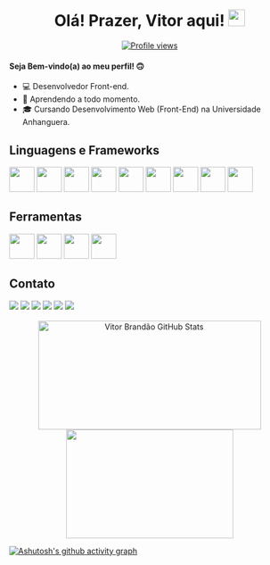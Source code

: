 <h1 align="center">Olá! Prazer, Vitor aqui! <a href="#"><img src="https://raw.githubusercontent.com/kaueMarques/kaueMarques/master/hi.gif" height="30px"></a></h1>
<div align="center"> <a href="#"><img src="https://komarev.com/ghpvc/?username=vitorhfbrandao&style=plastic&abbreviated=true&color=c4834a" alt="Profile views"/></div></a>
<h4>Seja Bem-vindo(a) ao meu perfil! 🙃</h4>

- 💻 Desenvolvedor Front-end.
- 🔭 Aprendendo a todo momento.
- 🎓 Cursando Desenvolvimento Web (Front-End) na Universidade Anhanguera.

## Linguagens e Frameworks
<div style="display: inline-block">
<a href="#"><img height="45" src="https://cdn.jsdelivr.net/gh/devicons/devicon/icons/html5/html5-plain-wordmark.svg"/></a>
<a href="#"><img height="45" src="https://cdn.jsdelivr.net/gh/devicons/devicon/icons/css3/css3-plain-wordmark.svg"/></a>
<a href="#"><img height="45" src="https://cdn.jsdelivr.net/gh/devicons/devicon/icons/javascript/javascript-original.svg"/></a>
<a href="#"><img height="45" src="https://cdn.jsdelivr.net/gh/devicons/devicon/icons/wordpress/wordpress-original.svg"/></a>
<a href="#"><img height="45" src="https://cdn.jsdelivr.net/gh/devicons/devicon/icons/jquery/jquery-plain-wordmark.svg"/></a>
<a href="#"><img height="45" src="https://cdn.jsdelivr.net/gh/devicons/devicon/icons/bootstrap/bootstrap-plain.svg"/></a>
<a href="#"><img height="45" src="https://cdn.jsdelivr.net/gh/devicons/devicon/icons/typescript/typescript-original.svg"/></a>
<a href="#"><img height="45" src="https://cdn.jsdelivr.net/gh/devicons/devicon/icons/react/react-original.svg"/></a>
<a href="#"><img height="45" src="https://cdn.jsdelivr.net/gh/devicons/devicon/icons/npm/npm-original-wordmark.svg"/></a>
</div></br>

## Ferramentas
<div style="display: inline-block">
<a href="#"><img height="45" src="https://cdn.jsdelivr.net/gh/devicons/devicon/icons/git/git-plain.svg"/></a>
<a href="#"><img height="45" src="https://cdn.jsdelivr.net/gh/devicons/devicon/icons/figma/figma-original.svg"/></a>
<a href="#"><img height="45" src="https://cdn.jsdelivr.net/gh/devicons/devicon/icons/xd/xd-line.svg"/></a>
<a href="#"><img height="45" src="https://cdn.jsdelivr.net/gh/devicons/devicon/icons/visualstudio/visualstudio-plain.svg"/></a>
</div></br>

## Contato
<div> 
<a href="https://www.facebook.com/vitorhfbrandao" target="_blank" rel="noopener noreferrer"><img src="https://img.shields.io/badge/-Facebook-%234267B2?style=for-the-badge&logo=facebook&logoColor=white" target="_blank" rel="noopener noreferrer"></a>
  <a href="https://www.instagram.com/brandao_vtrhg" target="_blank" rel="noopener noreferrer"><img src="https://img.shields.io/badge/-Instagram-%23E4405F?style=for-the-badge&logo=instagram&logoColor=white" target="_blank" rel="noopener noreferrer"></a>
  <a href="https://steamcommunity.com/id/oadoficial" target="_blank" rel="noopener noreferrer"><img src="https://img.shields.io/badge/-Steam-%23000000?style=for-the-badge&logo=steam&logoColor=white" target="_blank" rel="noopener noreferrer"></a>
  <a href = "mailto:vitorhfbrandao@gmail.com"><img src="https://img.shields.io/badge/-Gmail-%23c71610?style=for-the-badge&logo=gmail&logoColor=white" target="_blank" rel="noopener noreferrer"></a>
  <a href="https://www.linkedin.com/in/vitorhfbrandao" target="_blank" rel="noopener noreferrer"><img src="https://img.shields.io/badge/-LinkedIn-%230077B5?style=for-the-badge&logo=linkedin&logoColor=white" target="_blank" rel="noopener noreferrer"></a>
  <a href = "https://api.whatsapp.com/send?phone=5521972215701&text=Ol%C3%A1,%20Vitor!%20Vi%20o%20seu%20GitHub%20e%20me%20interessei%20pelo%20seu%20trabalho!" target="_blank" rel="noopener noreferrer"><img src="https://img.shields.io/badge/WhatsApp-25D366?style=for-the-badge&logo=whatsapp&logoColor=white" target="_blank" rel="noopener noreferrer"></a>
 </div></br>

<div display=flex align=center>  
<a href="#"><img width="400px" height="195px" src="https://github-readme-stats.vercel.app/api?username=vitorhfbrandao&show_icons=true&count_private=true&hide_border=true&title_color=c4834a&icon_color=c4834a&text_color=c9d1d9&bg_color=0d1117" alt="Vitor Brandão GitHub Stats"/></a>
<a href="#"><img width="300px" height="195px" padding="20px" src="https://github-readme-stats.vercel.app/api/top-langs/?username=vitorhfbrandao&layout=compact&hide_border=true&title_color=c4834a&text_color=c4834a&bg_color=0d1117"/>              
</div></a>

[![Ashutosh's github activity graph](https://github-readme-activity-graph.vercel.app/graph?username=vitorhfbrandao&bg_color=0d1117&color=c4834a&line=c4834a&point=FFFFFF&area_color=c4834a&area=true&hide_border=true)](#)
